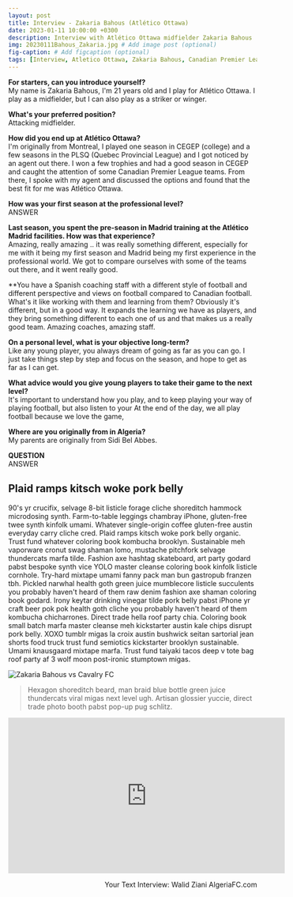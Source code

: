 ```yaml
---
layout: post
title: Interview - Zakaria Bahous (Atlético Ottawa)
date: 2023-01-11 10:00:00 +0300
description: Interview with Atlético Ottawa midfielder Zakaria Bahous 
img: 20230111Bahous_Zakaria.jpg # Add image post (optional)
fig-caption: # Add figcaption (optional)
tags: [Interview, Atletico Ottawa, Zakaria Bahous, Canadian Premier League]
---
```

**For starters, can you introduce yourself?**<br>
My name is Zakaria Bahous, I'm 21 years old and I play for Atlético Ottawa. I play as a midfielder, but I can also play as a striker or winger. 

**What's your preferred position?**<br>
Attacking midfielder.

**How did you end up at Atlético Ottawa?**<br>
I'm originally from Montreal, I played one season in CEGEP (college) and a few seasons in the PLSQ (Quebec Provincial League) and I got noticed by an agent out there. I won a few trophies and had a good season in CEGEP and caught the attention of some Canadian Premier League teams. From there, I spoke with my agent and discussed the options and found that the best fit for me was Atlético Ottawa.

**How was your first season at the professional level?**<br>
ANSWER

**Last season, you spent the pre-season in Madrid training at the Atlético Madrid facilities. How was that experience?**<br>
Amazing, really amazing .. it was really something different, especially for me with it being my first season and Madrid being my first experience in the professional world. We got to compare ourselves with some of the teams out there, and it went really good.

**You have a Spanish coaching staff with a different style of football and different perspective and views on football compared to Canadian football. What's it like working with them and learning from them?
Obviously it's different, but in a good way. It expands the learning we have as players, and they bring something different to each one of us and that makes us a really good team. Amazing coaches, amazing staff.

**On a personal level, what is your objective long-term?**<br>
Like any young player, you always dream of going as far as you can go. I just take things step by step and focus on the season, and hope to get as far as I can get.

**What advice would you give young players to take their game to the next level?**<br>
It's important to understand how you play, and to keep playing your way of playing football, but also listen to your 
At the end of the day, we all play football because we love the game, 

**Where are you originally from in Algeria?**<br>
My parents are originally from Sidi Bel Abbes.

**QUESTION**<br>
ANSWER

## Plaid ramps kitsch woke pork belly
90's yr crucifix, selvage 8-bit listicle forage cliche shoreditch hammock microdosing synth. Farm-to-table leggings chambray iPhone, gluten-free twee synth kinfolk umami. Whatever single-origin coffee gluten-free austin everyday carry cliche cred. Plaid ramps kitsch woke pork belly organic. Trust fund whatever coloring book kombucha brooklyn. Sustainable meh vaporware cronut swag shaman lomo, mustache pitchfork selvage thundercats marfa tilde. Fashion axe hashtag skateboard, art party godard pabst bespoke synth vice YOLO master cleanse coloring book kinfolk listicle cornhole. Try-hard mixtape umami fanny pack man bun gastropub franzen tbh. Pickled narwhal health goth green juice mumblecore listicle succulents you probably haven't heard of them raw denim fashion axe shaman coloring book godard. Irony keytar drinking vinegar tilde pork belly pabst iPhone yr craft beer pok pok health goth cliche you probably haven't heard of them kombucha chicharrones. Direct trade hella roof party chia. Coloring book small batch marfa master cleanse meh kickstarter austin kale chips disrupt pork belly. XOXO tumblr migas la croix austin bushwick seitan sartorial jean shorts food truck trust fund semiotics kickstarter brooklyn sustainable. Umami knausgaard mixtape marfa. Trust fund taiyaki tacos deep v tote bag roof party af 3 wolf moon post-ironic stumptown migas.

![Zakaria Bahous vs Cavalry FC]({{site.baseurl}}/assets/img/20230111Bahous_Zakaria2.png)

>Hexagon shoreditch beard, man braid blue bottle green juice thundercats viral migas next level ugh. Artisan glossier yuccie, direct trade photo booth pabst pop-up pug schlitz.

<iframe width="560" height="315" src="https://www.youtube.com/embed/tzZd3oavAdw" title="YouTube video player" frameborder="0" allow="accelerometer; autoplay; clipboard-write; encrypted-media; gyroscope; picture-in-picture; web-share" allowfullscreen></iframe>

<p style='text-align: right;'> Your Text
Interview: Walid Ziani
AlgeriaFC.com </p>
